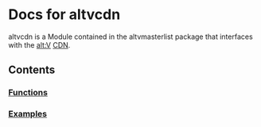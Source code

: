 # Docs for altvcdn

altvcdn is a Module contained in the altvmasterlist package that interfaces with the [alt:V](https://altv.mp) [CDN](https://docs.altv.mp/articles/cdn_links.html).

## Contents

### [Functions](functions.md)
### [Examples](examples.md)